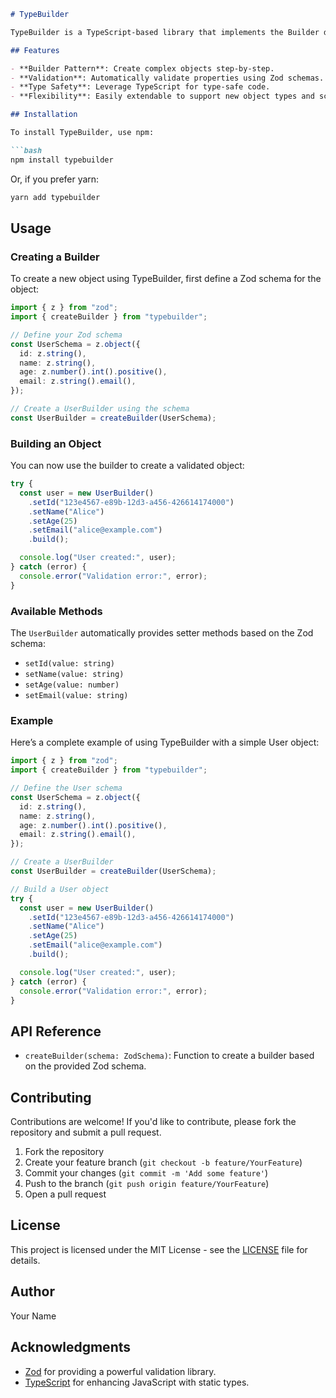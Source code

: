 ```markdown
# TypeBuilder

TypeBuilder is a TypeScript-based library that implements the Builder design pattern, allowing for easy and flexible object creation with built-in validation using [Zod](https://github.com/colinhacks/zod). This library is useful for managing complex object configurations while ensuring that all properties meet specified validation criteria.

## Features

- **Builder Pattern**: Create complex objects step-by-step.
- **Validation**: Automatically validate properties using Zod schemas.
- **Type Safety**: Leverage TypeScript for type-safe code.
- **Flexibility**: Easily extendable to support new object types and schemas.

## Installation

To install TypeBuilder, use npm:

```bash
npm install typebuilder
```

Or, if you prefer yarn:

```bash
yarn add typebuilder
```

## Usage

### Creating a Builder

To create a new object using TypeBuilder, first define a Zod schema for the object:

```typescript
import { z } from "zod";
import { createBuilder } from "typebuilder";

// Define your Zod schema
const UserSchema = z.object({
  id: z.string(),
  name: z.string(),
  age: z.number().int().positive(),
  email: z.string().email(),
});

// Create a UserBuilder using the schema
const UserBuilder = createBuilder(UserSchema);
```

### Building an Object

You can now use the builder to create a validated object:

```typescript
try {
  const user = new UserBuilder()
    .setId("123e4567-e89b-12d3-a456-426614174000")
    .setName("Alice")
    .setAge(25)
    .setEmail("alice@example.com")
    .build();

  console.log("User created:", user);
} catch (error) {
  console.error("Validation error:", error);
}
```

### Available Methods

The `UserBuilder` automatically provides setter methods based on the Zod schema:

- `setId(value: string)`
- `setName(value: string)`
- `setAge(value: number)`
- `setEmail(value: string)`

### Example

Here’s a complete example of using TypeBuilder with a simple User object:

```typescript
import { z } from "zod";
import { createBuilder } from "typebuilder";

// Define the User schema
const UserSchema = z.object({
  id: z.string(),
  name: z.string(),
  age: z.number().int().positive(),
  email: z.string().email(),
});

// Create a UserBuilder
const UserBuilder = createBuilder(UserSchema);

// Build a User object
try {
  const user = new UserBuilder()
    .setId("123e4567-e89b-12d3-a456-426614174000")
    .setName("Alice")
    .setAge(25)
    .setEmail("alice@example.com")
    .build();

  console.log("User created:", user);
} catch (error) {
  console.error("Validation error:", error);
}
```

## API Reference

- `createBuilder(schema: ZodSchema)`: Function to create a builder based on the provided Zod schema.

## Contributing

Contributions are welcome! If you'd like to contribute, please fork the repository and submit a pull request.

1. Fork the repository
2. Create your feature branch (`git checkout -b feature/YourFeature`)
3. Commit your changes (`git commit -m 'Add some feature'`)
4. Push to the branch (`git push origin feature/YourFeature`)
5. Open a pull request

## License

This project is licensed under the MIT License - see the [LICENSE](LICENSE) file for details.

## Author

Your Name

## Acknowledgments

- [Zod](https://github.com/colinhacks/zod) for providing a powerful validation library.
- [TypeScript](https://www.typescriptlang.org/) for enhancing JavaScript with static types.
```

